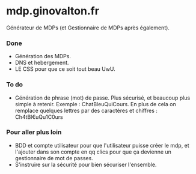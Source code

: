 # mdp.ginovalton.fr
Générateur de MDPs (et Gestionnaire de MDPs après également).

### Done
- Génération des MDPs.
- DNS et hebergement.
- LE CSS pour que ce soit tout beau UwU.

### To do
- Génération de phrase (mot) de passe. Plus sécurisé, et beaucoup plus simple à retenir. Exemple : ChatBleuQuiCours. En plus de cela on remplace quelques lettres par des caractères et chiffres : Ch4tBl€uQu1C0urs

### Pour aller plus loin
- BDD et compte utilisateur pour que l'utilisateur puisse créer le mdp, et l'ajouter dans son compte en qq clics pour que ça devienne un gestionnaire de mot de passes.
- S'instruire sur la sécurité pour bien sécuriser l'ensemble.